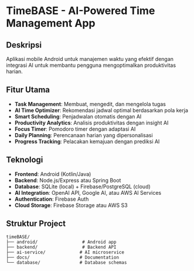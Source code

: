 # TimeBASE - AI-Powered Time Management App

## Deskripsi
Aplikasi mobile Android untuk manajemen waktu yang efektif dengan integrasi AI untuk membantu pengguna mengoptimalkan produktivitas harian.

## Fitur Utama
- **Task Management**: Membuat, mengedit, dan mengelola tugas
- **AI Time Optimizer**: Rekomendasi jadwal optimal berdasarkan pola kerja
- **Smart Scheduling**: Penjadwalan otomatis dengan AI
- **Productivity Analytics**: Analisis produktivitas dengan insight AI
- **Focus Timer**: Pomodoro timer dengan adaptasi AI
- **Daily Planning**: Perencanaan harian yang dipersonalisasi
- **Progress Tracking**: Pelacakan kemajuan dengan prediksi AI

## Teknologi
- **Frontend**: Android (Kotlin/Java)
- **Backend**: Node.js/Express atau Spring Boot
- **Database**: SQLite (local) + Firebase/PostgreSQL (cloud)
- **AI Integration**: OpenAI API, Google AI, atau AWS AI Services
- **Authentication**: Firebase Auth
- **Cloud Storage**: Firebase Storage atau AWS S3

## Struktur Project
```
timeBASE/
├── android/                 # Android app
├── backend/                 # Backend API
├── ai-service/             # AI microservice
├── docs/                   # Documentation
└── database/               # Database schemas
```
